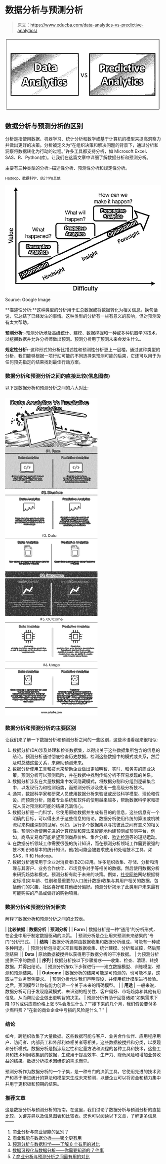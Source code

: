 # 数据分析与预测分析

> 原文：<https://www.educba.com/data-analytics-vs-predictive-analytics/>

![Data Analytics Vs Predictive Analytics](img/dc689a29ec672e095eadc762a845e9e9.png)



## 数据分析与预测分析的区别

分析是指使用数据、机器学习、统计分析和数学或基于计算机的模型来提高洞察力并做出更好的决策。分析被定义为“在组织决策和解决问题的背景下，通过分析和洞察将数据转化为行动的过程。”许多工具都支持分析，如 Microsoft Excel、SAS、R、Python(库)。让我们在这篇文章中详细了解数据分析和预测分析。

主要有三种类型的分析:–描述性分析、预测性分析和规定性分析。

<small>Hadoop、数据科学、统计学&其他</small>

![Data Analytics Vs Predictive Analytics](img/d123b3d487bc52b9326b02c004dc11de.png)



Source: Google Image

**描述性分析:**这种类型的分析用于汇总数据或将数据转化为相关信息。换句话说，它总结了已经发生的事情。这种类型的分析有一些有意义的影响，但对预测没有太大帮助。

**预测分析**:–[预测分析涉及高级统计](https://www.educba.com/what-is-predictive-analytics/)、建模、数据挖掘和一种或多种机器学习技术，以挖掘数据并允许分析师做出预测。预测分析用于预测未来会发生什么。

**规定性分析:**–这种形式的分析比描述性和预测性分析更上一层楼。通过这种类型的分析，我们能够根据一项行动可能的不同选择来预测可能的后果，它还可以用于为任何预先指定的结果找到最佳行动方案。

### 数据分析和预测分析之间的直接比较(信息图表)

以下是数据分析和预测分析之间的六大对比:

### ![Data Analytics Vs Predictive Analytics Infographics](img/f1ad7e7d07462a3a1ccf00cceb50d5a5.png)



### 数据分析和预测分析的主要区别

让我们来了解一下数据分析和预测分析之间的一些区别，这些术语看起来很相似:

1.  数据分析(DA)涉及处理和检查数据集，以得出关于这些数据集所包含的信息的结论。预测分析通过彻底检查历史数据，检测这些数据中的模式或关系，然后及时总结这些关系，来帮助预测未来。
2.  数据分析使用工具和技术来帮助企业做出更加明智、[实时、](https://www.educba.com/real-time-analytics/)和务实的商业决策。预测分析可以预测风险，并在数据中找到传统分析不容易发现的关系。
3.  数据分析涉及在大量数据集中发现隐藏模式，将数据分割和分组到逻辑集合中，以发现行为和检测趋势，而预测分析涉及使用一些高级分析技术。
4.  通常，数据科学家和研究人员使用数据分析来验证或反驳科学模型、理论和假设。而预测分析，随着专业系统和软件的使用越来越多，帮助数据科学家和研究人员对预测和可能的结果充满信心。
5.  数据分析是一门科学，它使用原始数据并生成有目的的信息，这些信息有一个明确的目标，可以得出关于这些信息的结论。数据分析使用传统的算法或机械流程来构建深刻的见解。例如，运行多个数据集以寻找彼此之间有意义的相关性。预测分析使用先进的计算模型和算法来智能地构建预测或预测平台，例如，商品交易商可能希望预测商品价格、集合分析、[欺诈检测](https://www.educba.com/fraud-detection-analytics/)等的短期运动。
6.  在数据分析领域工作需要很强的统计知识，而在预测分析领域工作需要很强的技术知识和基本的统计知识。他/她可能会被要求使用和处理技术工具，如 SAS，R 和 Hadoop。
7.  数据分析通常用于企业对消费者(B2C)应用。许多组织收集、存储、分析和清理与其客户、业务合作伙伴、市场竞争对手等相关的数据。然后使用数据分析来研究趋势和模式。预测分析有助于未来的决策。例如，[社交网络](https://www.educba.com/social-media-marketing-tips/)网站根据特定标准(如年龄、性别和最重要的人口统计数据)收集与其用户相关的数据，包括他们的兴趣、社区喜好和其他细分偏好。预测分析揭示了此类用户未来最有可能购买的产品或偏好的购物项目。

### 数据分析和预测分析对照表

解释了数据分析和预测分析之间的比较表。

| **比较依据** | **数据分析** | **预测分析** |
| **Form** | 数据分析是一种“通用”的分析形式，在企业中用于制定数据驱动的决策。 | 预测分析是企业用来预测未来结果的“专门”分析形式。 |
| **结构** | 数据分析通常由数据收集和数据分析组成，可能有一种或多种用途。 | 预测分析包括定义项目和数据收集、统计建模、分析和监控，然后预测结果 |
| **Data** | 原始数据被搅拌以获得用于数据分析的干净数据。 | 为预测分析提供干净的数据 |
| **序列** | 数据分析按以下步骤排序——收集、检查、清理、转换数据，并得出结论。 | 预测分析按以下步骤进行——建立数据模型、训练模型、预测和预测结果。 |
| **Outcome** | 数据分析的结果可能是可预测的，也可能不是，这取决于业务案例要求。 | 预测分析允许我们声明假设，并使用统计模型进行检验。之后，预测模型让你有能力创建一个关于未来的精确模型。 |
| **用途** | 一般来说，数据分析可用于发现隐藏模式、未识别的相关性、客户偏好、市场趋势和其他有用信息，从而帮助企业做出更明智的决策。 | 预测分析有助于回答诸如“如果需求下降 10%或供应商价格上涨 5%会发生什么？”"接下来的几个月，我们假设要付多少燃料费？"在新的商业企业中亏损的风险是什么？" |

### 结论

如今，跨组织收集了大量数据。这些数据可能与客户、业务合作伙伴、应用程序用户、访问者、内部员工和外部利益相关者等相关。这些数据被搅拌和分类，以发现和分析模式。数据分析是指涉及定性和定量方法和流程的各种工具和技术，这些工具和技术利用收集到的数据，生成用于提高效率、生产力、降低风险和增加业务收益的结果。数据分析技术因组织的需求而异。

预测分析作为数据分析的一个子集，是一种专门的决策工具，它使用先进的技术资产和基于渐进统计的算法和模型来生成未来预测，以便企业可以将资金和精力集中并用于更积极和预期的结果。

### 推荐文章

这是数据分析与预测分析的指南。在这里，我们讨论了数据分析与预测分析的直接比较、关键差异以及信息图表和比较表。您也可以阅读以下文章，了解更多信息——

1.  商业分析与商业智能的区别？
2.  [商业智能与数据分析——哪个更有用](https://www.educba.com/business-intelligence-vs-data-analytics/)
3.  [预测分析与数据科学——了解 8 个有用的对比](https://www.educba.com/predictive-analytics-vs-data-science/)
4.  [数据可视化与数据分析——你需要知道的 7 件事](https://www.educba.com/data-visualisation-vs-data-analytics/)
5.  [7 商业分析与预测分析之间最有用的对比](https://www.educba.com/business-analytics-vs-predictive-analytics/)





